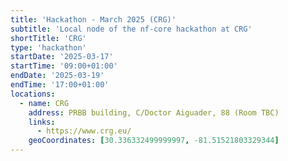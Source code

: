 ```yaml
---
title: 'Hackathon - March 2025 (CRG)'
subtitle: 'Local node of the nf-core hackathon at CRG'
shortTitle: 'CRG'
type: 'hackathon'
startDate: '2025-03-17'
startTime: '09:00+01:00'
endDate: '2025-03-19'
endTime: '17:00+01:00'
locations:
  - name: CRG
    address: PRBB building, C/Doctor Aiguader, 88 (Room TBC)
    links:
      - https://www.crg.eu/
    geoCoordinates: [30.336332499999997, -81.51521803329344]
---
```


